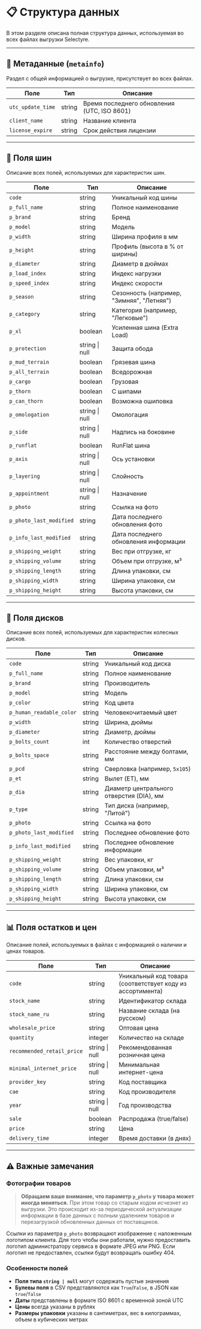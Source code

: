 # 📋 Структура данных

В этом разделе описана полная структура данных, используемая во всех файлах выгрузки Selectyre.

---

## 🧠 Метаданные (`metainfo`)

Раздел с общей информацией о выгрузке, присутствует во всех файлах.

| Поле               | Тип     | Описание                         |
|--------------------|---------|----------------------------------|
| `utc_update_time`  | string  | Время последнего обновления (UTC, ISO 8601) |
| `client_name`      | string  | Название клиента                 |
| `license_expire`   | string  | Срок действия лицензии |

---

## 🛞 Поля шин

Описание всех полей, используемых для характеристик шин.

| Поле                | Тип      | Описание                                  |
|---------------------|----------|-------------------------------------------|
| `code`              | string   | Уникальный код шины                       |
| `p_full_name`       | string   | Полное наименование                       |
| `p_brand`           | string   | Бренд                                     |
| `p_model`           | string   | Модель                                    |
| `p_width`           | string   | Ширина профиля в мм                       |
| `p_height`          | string   | Профиль (высота в % от ширины)            |
| `p_diameter`        | string   | Диаметр в дюймах                          |
| `p_load_index`      | string   | Индекс нагрузки                           |
| `p_speed_index`     | string   | Индекс скорости                           |
| `p_season`          | string   | Сезонность (например, "Зимняя", "Летняя") |
| `p_category`        | string   | Категория (например, "Легковые")          |
| `p_xl`              | boolean  | Усиленная шина (Extra Load)               |
| `p_protection`      | string \| null | Защита обода                              |
| `p_mud_terrain`     | boolean  | Грязевая шина                             |
| `p_all_terrain`     | boolean  | Вседорожная                               |
| `p_cargo`           | boolean  | Грузовая                                  |
| `p_thorn`           | boolean  | С шипами                                  |
| `p_can_thorn`       | boolean  | Возможна ошиповка                         |
| `p_omologation`     | string \| null | Омологация                                |
| `p_side`            | string \| null | Надпись на боковине                       |
| `p_runflat`         | boolean  | RunFlat шина                              |
| `p_axis`            | string \| null | Ось установки                             |
| `p_layering`        | string \| null | Слойность                                 |
| `p_appointment`     | string \| null | Назначение                                |
| `p_photo`           | string   | Ссылка на фото                            |
| `p_photo_last_modified` | string | Дата последнего обновления фото           |
| `p_info_last_modified`  | string | Дата последнего обновления информации     |
| `p_shipping_weight`     | string | Вес при отгрузке, кг                      |
| `p_shipping_volume`     | string | Объем при отгрузке, м³                    |
| `p_shipping_length`     | string | Длина упаковки, см                        |
| `p_shipping_width`      | string | Ширина упаковки, см                       |
| `p_shipping_height`     | string | Высота упаковки, см                       |

---

## 🔘 Поля дисков

Описание всех полей, используемых для характеристик колесных дисков.

| Поле                | Тип      | Описание |
|---------------------|----------|----------|
| `code`              | string   | Уникальный код диска |
| `p_full_name`       | string   | Полное наименование |
| `p_brand`           | string   | Производитель |
| `p_model`           | string   | Модель |
| `p_color`           | string   | Код цвета |
| `p_human_readable_color` | string | Человекочитаемый цвет |
| `p_width`           | string   | Ширина, дюймы |
| `p_diameter`        | string   | Диаметр, дюймы |
| `p_bolts_count`     | int      | Количество отверстий |
| `p_bolts_space`     | string   | Расстояние между болтами, мм |
| `p_pcd`             | string   | Сверловка (например, `5x105`) |
| `p_et`              | string   | Вылет (ET), мм |
| `p_dia`             | string   | Диаметр центрального отверстия (DIA), мм |
| `p_type`            | string   | Тип диска (например, "Литой") |
| `p_photo`           | string   | Ссылка на фото |
| `p_photo_last_modified` | string | Последнее обновление фото |
| `p_info_last_modified`  | string | Последнее обновление информации |
| `p_shipping_weight`     | string | Вес упаковки, кг |
| `p_shipping_volume`     | string | Объем упаковки, м³ |
| `p_shipping_length`     | string | Длина упаковки, см |
| `p_shipping_width`      | string | Ширина упаковки, см |
| `p_shipping_height`     | string | Высота упаковки, см |

---

## 📊 Поля остатков и цен

Описание полей, используемых в файлах с информацией о наличии и ценах товаров.

| Поле                       | Тип          | Описание                               |
|----------------------------|--------------|----------------------------------------|
| `code`                     | string       | Уникальный код товара (соответствует коду из ассортимента) |
| `stock_name`               | string       | Идентификатор склада                   |
| `stock_name_ru`            | string       | Название склада (на русском)           |
| `wholesale_price`          | string       | Оптовая цена                           |
| `quantity`                 | integer      | Количество на складе                   |
| `recommended_retail_price` | string \| null | Рекомендованная розничная цена         |
| `minimal_internet_price`   | string \| null | Минимальная интернет-цена              |
| `provider_key`             | string       | Код поставщика                         |
| `cae`                      | string       | Код производителя                      |
| `year`                     | string \| null | Год производства                       |
| `sale`                     | boolean      | Распродажа (true/false)                |
| `price`                    | string       | Цена                                   |
| `delivery_time`            | integer      | Время доставки (в днях)                |

---

## ⚠️ Важные замечания

### Фотографии товаров

> **Обращаем ваше внимание, что параметр `p_photo` у товара может иногда меняться.** При этом товар со старым кодом исчезнет из выгрузки. Это происходит из-за периодической актуализации информации в базе данных с полным удалением товаров и перезагрузкой обновленных данных от поставщиков.

Ссылки из параметра `p_photo` возвращают изображение с наложенным логотипом клиента. Для того чтобы они работали, нужно предоставить логотип администратору сервиса в формате JPEG или PNG. Если логотип не предоставлен, ссылки будут возвращать ошибку 404.

### Особенности полей

- **Поля типа `string | null`** могут содержать пустые значения
- **Булевы поля** в CSV представляются как `True`/`False`, в JSON как `true`/`false`  
- **Даты** представлены в формате ISO 8601 с временной зоной UTC
- **Цены** всегда указаны в рублях
- **Размеры упаковки** указаны в сантиметрах, вес в килограммах, объем в кубических метрах 